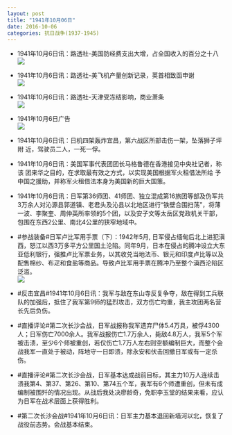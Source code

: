 ```yaml
---
layout: post
title: "1941年10月06日"
date: 2016-10-06
categories: 抗日战争(1937-1945)
---
```


<meta name="referrer" content="no-referrer" />

- 1941年10月6日讯：路透社-美国防经费支出大增，占全国收入的百分之十八 <br/><img src="https://ww4.sinaimg.cn/large/aca367d8jw1f8iy2bphvmj20bp0b7taq.jpg" />

- 1941年10月6日讯：路透社-美飞机产量创新记录，英首相致函申谢 <br/><img src="https://ww3.sinaimg.cn/large/aca367d8jw1f8iwbkqf8nj209v05t0tk.jpg" />

- 1941年10月6日讯：路透社-天津受冻结影响，商业萧条 <br/><img src="https://ww4.sinaimg.cn/large/aca367d8jw1f8iul5mw5pj20ik0bmadc.jpg" />

- 1941年10月6日广告 <br/><img src="https://ww2.sinaimg.cn/large/aca367d8jw1f8isv08jyoj209m0h2mz3.jpg" />

- 1941年10月6日讯：日机四架轰炸宜昌，第六战区所部击伤一架，坠落狮子坪附 近，驾驶员二人，一死一俘。 

- 1941年10月6日讯：美国军事代表团团长马格鲁德在香港接见中央社记者，称该 团来华之目的，在求取最有效之方式，以实现美国根据军火租借法所给 予中国之援助，并称军火租借法本身为美国新的巨大国策。 

- 1941年10月6日讯：日军第36师团、41师团、独立混成第16旅团等部及伪军共3万余人对沁源县郭道镇、老君头及沁县以北地区进行“铁壁合围扫荡”，将薄一波、李聚奎、周仲英所率领的5个团，以及安子文等太岳区党政机关干部，包围在东西2公里、南北4公里的狭窄地域中。 

- #参战装备#日军卢比军用手票（下）：1942年5月, 日军侵占缅甸后北上进犯滇西，怒江以西3万多平方公里国土沦陷。同年9月，日本在侵占的腾冲设立大东亚低利银行，强推卢比军票业务，以其收兑当地法币、银元和印度卢比等以及配售棉纱、布疋和食盐等商品。导致卢比军用手票在腾冲乃至整个滇西沦陷区泛滥。 <br/><img src="https://ww1.sinaimg.cn/large/aca367d8jw1f8ibifnl91j20ku0n7n5s.jpg" />

- #反击宜昌#1941年10月6日讯：我军与敌在东山寺反复争夺，敌在得到工兵联队的加强后，抵住了我军第9师的猛烈攻击，双方伤亡均重，我主攻团两名营长先后负伤。 

- #直播评论#第二次长沙会战，日军战报称我军遗弃尸体5.4万具，被俘4300人；日军伤亡7000余人。我军战报伤亡1.7万余人，毙敌4.8万人，我军5个军被击溃，至少6个师被重创，若仅伤亡1.7万人左右则空额编制巨大，而整个会战我军一直处于被动，阵地守一日即溃，除永安和伏击回撤日军或有一定杀伤。 

- #直播评论#第二次长沙会战，日军基本达成战前目标，其主力10万人连续击溃我第4、第37、第26、第10、第74五个军，我军有6个师遭重创，但未有成编制被围歼的情况出现。从战后我处决廖龄奇，免职李玉堂的结果来看，应认为日军在战术层面上获得胜利。 

- #第二次长沙会战#1941年10月6日讯：日军主力基本退回新墙河以北，恢复了战役前态势。会战基本结束。 

